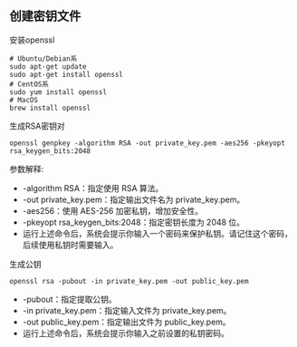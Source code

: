 ## 创建密钥文件

安装openssl

```
# Ubuntu/Debian系
sudo apt-get update
sudo apt-get install openssl
# CentOS系
sudo yum install openssl
# MacOS
brew install openssl
```

生成RSA密钥对

```
openssl genpkey -algorithm RSA -out private_key.pem -aes256 -pkeyopt rsa_keygen_bits:2048
```

参数解释:

* -algorithm RSA：指定使用 RSA 算法。
* -out private_key.pem：指定输出文件名为 private_key.pem。
* -aes256：使用 AES-256 加密私钥，增加安全性。
* -pkeyopt rsa_keygen_bits:2048：指定密钥长度为 2048 位。
* 运行上述命令后，系统会提示你输入一个密码来保护私钥。请记住这个密码，后续使用私钥时需要输入。

生成公钥

```
openssl rsa -pubout -in private_key.pem -out public_key.pem
```

* -pubout：指定提取公钥。
* -in private_key.pem：指定输入文件为 private_key.pem。
* -out public_key.pem：指定输出文件为 public_key.pem。
* 运行上述命令后，系统会提示你输入之前设置的私钥密码。
